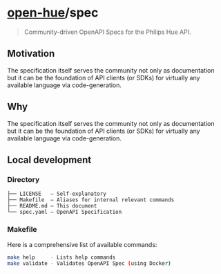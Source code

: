 # [open-hue](https://github.com/open-hue)/spec
> Community-driven OpenAPI Specs for the Philips Hue API.

## Motivation

The specification itself serves the community not only as documentation but it can be the foundation of API clients (or SDKs) for virtually any available language via code-generation.

## Why

The specification itself serves the community not only as documentation but it can be the foundation of API clients (or SDKs) for virtually any available language via code-generation.

## Local development

### Directory

```
├── LICENSE   — Self-explanatory
├── Makefile  — Aliases for internal relevant commands
├── README.md — This document
└── spec.yaml — OpenAPI Specification
```

### Makefile

Here is a comprehensive list of available commands:

```sh
make help     - Lists help commands
make validate - Validates OpenAPI Spec (using Docker)
```
